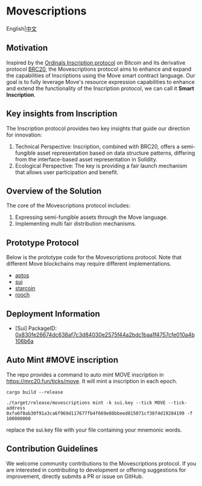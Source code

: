 # Movescriptions

English|[中文](README.zh.md)

## Motivation

Inspired by the [Ordinals Inscription protocol](https://docs.ordinals.com/) on Bitcoin and its derivative protocol [BRC20](https://layer1.gitbook.io/layer1-foundation/protocols/brc-20/documentation), the Movescriptions protocol aims to enhance and expand the capabilities of Inscriptions using the Move smart contract language. Our goal is to fully leverage Move's resource expression capabilities to enhance and extend the functionality of the Inscription protocol, we can call it **Smart Inscription**.

## Key insights from Inscription

The Inscription protocol provides two key insights that guide our direction for innovation:

1. Technical Perspective: Inscription, combined with BRC20, offers a semi-fungible asset representation based on data structure patterns, differing from the interface-based asset representation in Solidity.
2. Ecological Perspective: The key is providing a fair launch mechanism that allows user participation and benefit.

## Overview of the Solution

The core of the Movescriptions protocol includes:

1. Expressing semi-fungible assets through the Move language.
2. Implementing multi fair distribution mechanisms.

## Prototype Protocol

Below is the prototype code for the Movescriptions protocol. Note that different Move blockchains may require different implementations.

* [aptos](./aptos/)
* [sui](./sui/)
* [starcoin](./starcoin/)
* [rooch](./rooch/)

## Deployment Information

* [Sui] PackageID: [0x830fe26674dc638af7c3d84030e2575f44a2bdc1baa1f4757cfe010a4b106b6a](https://suiexplorer.com/object/0x830fe26674dc638af7c3d84030e2575f44a2bdc1baa1f4757cfe010a4b106b6a)

## Auto Mint #MOVE inscription

The repo provides a command to auto mint MOVE inscription in https://mrc20.fun/ticks/move.
It will mint a inscription in each epoch.

``` shell
cargo build --release
```

```shell
./target/release/movescriptions mint -k sui.key --tick MOVE --tick-address 0xfa6f8ab30f91a3ca6f969d117677fb4f669e08bbeed815071cf38f4d19284199 -f 100000000
```

replace the sui.key file with your file containing your mnemonic words.


## Contribution Guidelines

We welcome community contributions to the Movescriptions protocol. If you are interested in contributing to development or offering suggestions for improvement, directly submits a PR or issue on GitHub. 